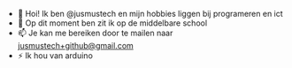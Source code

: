 - 👋 Hoi! Ik ben @jusmustech en mijn hobbies liggen bij programeren en ict
- 🌱 Op dit moment ben zit ik op de middelbare school
- 📫 Je kan me bereiken door te mailen naar jusmustech+github@gmail.com
- ⚡ Ik hou van arduino
